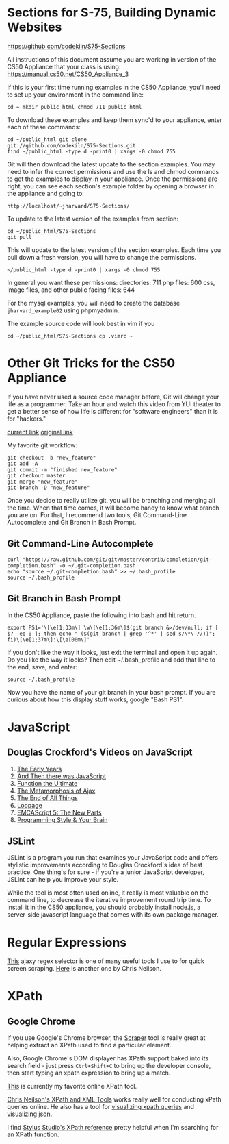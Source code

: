 Sections for S-75, Building Dynamic Websites
============================================

https://github.com/codekiln/S75-Sections 

All instructions of this document assume you are working in
version of the CS50 Appliance that your class is using: 
https://manual.cs50.net/CS50_Appliance_3

If this is your first time running examples in the CS50
Appliance, you'll need to set up your environment in the
command line: 

    cd ~ mkdir public_html chmod 711 public_html

To download these examples and keep them sync'd to your
appliance, enter each of these commands: 

    cd ~/public_html git clone
    git://github.com/codekiln/S75-Sections.git 
    find ~/public_html -type d -print0 | xargs -0 chmod 755

Git will then download the latest update to the section
examples.  You may need to infer the correct permissions
and use the ls and chmod commands to get the examples to
display in your appliance.  Once the permissions are
right, you can see each section's example folder by opening a
browser in the appliance and going to:

    http://localhost/~jharvard/S75-Sections/

To update to the latest version of the examples from
section:

    cd ~/public_html/S75-Sections 
    git pull

This will update to the latest version of the section
examples. Each time you pull down a fresh version, you will have
to change the permissions. 

    ~/public_html -type d -print0 | xargs -0 chmod 755

In general you want these permissions: directories: 711
php files: 600 css, image files, and other public facing
files: 644

For the mysql examples, you will need to create the
database `jharvard_example02` using phpmyadmin.

The example source code will look best in vim if you

    cd ~/public_html/S75-Sections cp .vimrc ~

Other Git Tricks for the CS50 Appliance
=======================================

If you have never used a source code manager before, Git will
change your life as a programmer. Take an hour and watch this
video from YUI theater to get a better sense of how life is different for "software engineers" than it is for "hackers." 

[current link](http://www.youtube.com/watch?v=QB6r9Y7mqyU)
[original
link](http://www.yuiblog.com/blog/2011/06/09/video-f2esummit2011-donnelly/)

My favorite git workflow: 

    git checkout -b "new_feature"
    git add -A
    git commit -m "finished new_feature"
    git checkout master
    git merge "new_feature"
    git branch -D "new_feature"

Once you decide to really utilize git, you will be branching and
merging all the time. When that time comes, it will become handy
to know what branch you are on. For that, I recommend two tools,
Git Command-Line Autocomplete and Git Branch in Bash Prompt. 

Git Command-Line Autocomplete
-----------------------------

    curl "https://raw.github.com/git/git/master/contrib/completion/git-completion.bash" -o ~/.git-completion.bash
    echo "source ~/.git-completion.bash" >> ~/.bash_profile
    source ~/.bash_profile

Git Branch in Bash Prompt
-------------------------

In the CS50 Appliance, paste the following into bash and hit return.

    export PS1='\[\e[1;33m\] \w\[\e[1;36m\]$(git branch &>/dev/null; if [ $? -eq 0 ]; then echo " ($(git branch | grep '^*' | sed s/\*\ //))"; fi)\[\e[1;37m\]:\[\e[00m\]'

If you don't like the way it looks, just exit the terminal and
open it up again.  Do you like the way it looks? Then edit
~/.bash_profile and add that line to the end, save, and enter:

    source ~/.bash_profile

Now you have the name of your git branch in your bash prompt. If
you are curious about how this display stuff works, google "Bash
PS1". 

JavaScript
==========

Douglas Crockford's Videos on JavaScript
-------------------------------
1.  [The Early Years](http://www.youtube.com/watch?v=JxAXlJEmNMg&feature=plcp)
2.  [And Then there was JavaScript](http://www.youtube.com/watch?v=RO1Wnu-xKoY&feature=plcp)
3.  [Function the Ultimate](http://www.youtube.com/watch?v=ya4UHuXNygM&feature=plcp)
4.  [The Metamorphosis of Ajax](http://www.youtube.com/watch?v=Fv9qT9joc0M&feature=plcp)
5.  [The End of All Things](http://www.youtube.com/watch?v=47Ceot8yqeI&feature=plcp)
6.  [Loopage](http://www.youtube.com/watch?v=QgwSUtYSUqA&feature=plcp)
7.  [EMCAScript 5: The New Parts](http://www.youtube.com/watch?v=UTEqr0IlFKY&feature=plcp) 
8.  [Programming Style & Your Brain](http://www.youtube.com/watch?v=taaEzHI9xyY&feature=plcp)

JSLint
------
JSLint is a program you run that examines your JavaScript code
and offers stylistic improvements according to Douglas
Crockford's idea of best practice. One thing's for sure - if
you're a junior JavaScript developer, JSLint can help you improve
your style. 

While the tool is most often used online, it really is most
valuable on the command line, to decrease the iterative improvement 
round trip time. To install it in the CS50 appliance, you should
probably install node.js, a server-side javascript language that
comes with its own package manager. 



Regular Expressions
===================

[This](http://gskinner.com/RegExr/) ajaxy regex selector
is one of many useful tools I use to for quick screen scraping. 
[Here](http://chris.photobooks.com/regex/default.htm) is
another one by Chris Neilson.

XPath
=====

Google Chrome
-------------
If you use Google's Chrome browser, the
[Scraper](https://chrome.google.com/webstore/detail/mbigbapnjcgaffohmbkdlecaccepngjd)
tool is really great at helping extract an XPath used to
find a particular element.

Also, Google Chrome's DOM displayer has XPath support
baked into its search field - just press `Ctrl+Shift+C` to
bring up the developer console, then start typing an xpath
expression to bring up a match.

[This](http://www.bit-101.com/xpath/) is currently my
favorite online XPath tool.

[Chris Neilson's XPath and XML
Tools](http://chris.photobooks.com/xml/default.htm) works
really well for conducting xPath queries online. He also
has a tool for [visualizing xpath
queries](http://chris.photobooks.com/regex/default.htm)
and [visualizing
json](http://chris.photobooks.com/json/default.htm).

I find [Stylus Studio's XPath
reference](http://www.stylusstudio.com/docs/v62/d_xpath15.html)
pretty helpful when I'm searching for an XPath function.


